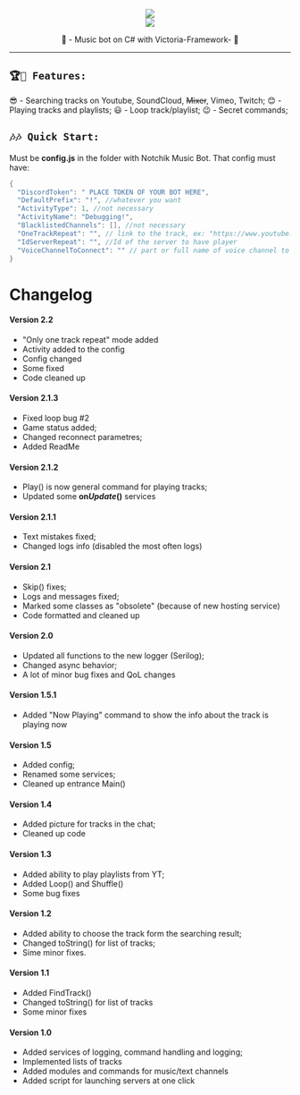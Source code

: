 
<p align="center">
	<img src="https://i.imgur.com/OrZnQZk.png" />
	</br>
	<a href="https://discord.gg/EvrutK8zjj">
		<img src="https://img.shields.io/badge/Discord-Support-%237289DA.svg?logo=discord&style=for-the-badge&logoWidth=30&labelColor=0d0d0d" />
	</a>
	<p align="center">
	     🎵 - Music bot on C# with Victoria-Framework- 🎵
  </p>
</p>

---

## `🏆🎯 Features:`

😎 - Searching tracks on Youtube, SoundCloud, ~~Mixer~~, Vimeo, Twitch;
😊 - Playing tracks and playlists;
😃 - Loop track/playlist;
😉 - Secret commands;

## `🎶🎶 Quick Start:`

Must be **config.js** in the folder with Notchik Music Bot.
That config must have:

```cs
{
  "DiscordToken": " PLACE TOKEN OF YOUR BOT HERE",
  "DefaultPrefix": "!", //whatever you want
  "ActivityType": 1, //not necessary
  "ActivityName": "Debugging!",
  "BlacklistedChannels": [], //not necessary
  "OneTrackRepeat": "", // link to the track, ex: "https://www.youtube.com/watch?v=_S7WEVLbQ-Y"
  "IdServerRepeat": "", //Id of the server to have player
  "VoiceChannelToConnect": "" // part or full name of voice channel to be connected by bot
}
```
# Changelog
#### Version 2.2
- "Only one track repeat" mode added
- Activity added to the config
- Config changed
- Some fixed
- Code cleaned up
#### Version 2.1.3
- Fixed loop bug #2
- Game status added;
- Changed reconnect parametres;
- Added ReadMe
#### Version 2.1.2
- Play() is now general command for playing tracks;
- Updated some **on*Update*()** services
#### Version 2.1.1
- Text mistakes fixed;
- Changed logs info (disabled the most often logs)
#### Version 2.1
- Skip() fixes;
- Logs and messages fixed;
- Marked some classes as "obsolete" (because of new hosting service)
- Code formatted and cleaned up
#### Version 2.0
- Updated all functions to the new logger (Serilog);
- Changed async behavior;
- A lot of minor bug fixes and QoL changes
#### Version 1.5.1
- Added "Now Playing" command to show the info about the track is playing now
#### Version 1.5
- Added config;
- Renamed some services;
- Cleaned up entrance Main()
#### Version 1.4
- Added picture for tracks in the chat;
- Cleaned up code
#### Version 1.3
- Added ability to play playlists from YT;
- Added Loop() and Shuffle()
- Some bug fixes
#### Version 1.2
- Added ability to choose the track form the searching result;
- Changed toString() for list of tracks;
- Sime minor fixes.
#### Version 1.1
- Added FindTrack()
 - Changed toString() for list of tracks
 - Some minor fixes
#### Version 1.0
- Added services of logging, command handling and logging;
- Implemented lists of tracks
- Added modules and commands for music/text channels
- Added script for launching servers at one click
